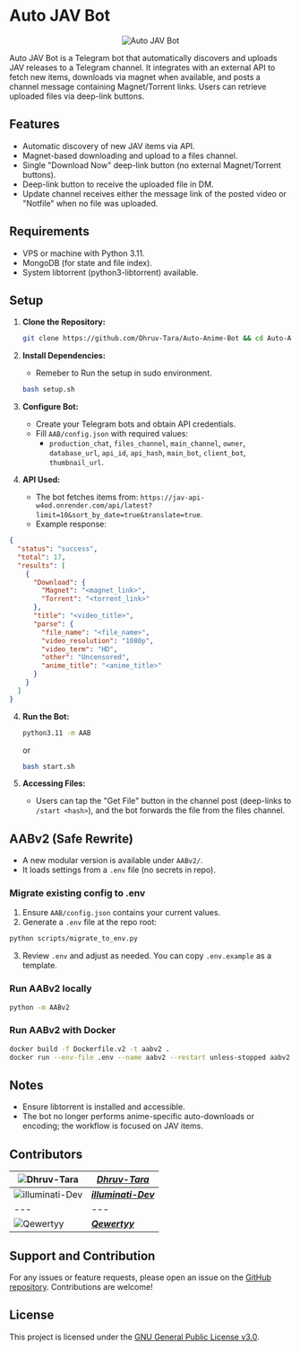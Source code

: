 # Auto JAV Bot
<div align="center">
  <img src="https://graph.org/file/8bb750efbe7f08176e2ae.png" alt="Auto JAV Bot">
</div>

Auto JAV Bot is a Telegram bot that automatically discovers and uploads JAV releases to a Telegram channel. It integrates with an external API to fetch new items, downloads via magnet when available, and posts a channel message containing Magnet/Torrent links. Users can retrieve uploaded files via deep-link buttons.


## Features

- Automatic discovery of new JAV items via API.
- Magnet-based downloading and upload to a files channel.
- Single "Download Now" deep-link button (no external Magnet/Torrent buttons).
- Deep-link button to receive the uploaded file in DM.
- Update channel receives either the message link of the posted video or "Notfile" when no file was uploaded.

## Requirements

- VPS or machine with Python 3.11.
- MongoDB (for state and file index).
- System libtorrent (python3-libtorrent) available.

## Setup

1. **Clone the Repository:**
   ```bash
   git clone https://github.com/Dhruv-Tara/Auto-Anime-Bot && cd Auto-Anime-Bot
   ```

2. **Install Dependencies:**
   
   - Remeber to Run the setup in sudo environment.

    ```bash
   bash setup.sh
   ```

3. **Configure Bot:**
   - Create your Telegram bots and obtain API credentials.
   - Fill `AAB/config.json` with required values:
     - `production_chat`, `files_channel`, `main_channel`, `owner`, `database_url`, `api_id`, `api_hash`, `main_bot`, `client_bot`, `thumbnail_url`.

4. **API Used:**
   - The bot fetches items from: `https://jav-api-w4od.onrender.com/api/latest?limit=10&sort_by_date=true&translate=true`.
   - Example response:

```json
{
  "status": "success",
  "total": 17,
  "results": [
    {
      "Download": {
        "Magnet": "<magnet_link>",
        "Torrent": "<torrent_link>"
      },
      "title": "<video_title>",
      "parse": {
        "file_name": "<file_name>",
        "video_resolution": "1080p",
        "video_term": "HD",
        "other": "Uncensored",
        "anime_title": "<anime_title>"
      }
    }
  ]
}
```
4. **Run the Bot:**
   ```bash
   python3.11 -m AAB
   ```
   or
   ```bash
   bash start.sh
   ```

5. **Accessing Files:**
   - Users can tap the "Get File" button in the channel post (deep-links to `/start <hash>`), and the bot forwards the file from the files channel.

## AABv2 (Safe Rewrite)

- A new modular version is available under `AABv2/`.
- It loads settings from a `.env` file (no secrets in repo).

### Migrate existing config to .env

1. Ensure `AAB/config.json` contains your current values.
2. Generate a `.env` file at the repo root:

```bash
python scripts/migrate_to_env.py
```

3. Review `.env` and adjust as needed. You can copy `.env.example` as a template.

### Run AABv2 locally

```bash
python -m AABv2
```

### Run AABv2 with Docker

```bash
docker build -f Dockerfile.v2 -t aabv2 .
docker run --env-file .env --name aabv2 --restart unless-stopped aabv2
```

## Notes

- Ensure libtorrent is installed and accessible.
- The bot no longer performs anime-specific auto-downloads or encoding; the workflow is focused on JAV items.

## Contributors
| ![**Dhruv-Tara**](https://github.com/Dhruv-Tara.png?size=50) | [**_Dhruv-Tara_**](https://github.com/Dhruv-Tara) |
| --- | --- |
| ![**illuminati-Dev**](https://github.com/illuminati-Dev.png?size=50) | [**_illuminati-Dev_**](https://github.com/illuminati-Dev) |
| --- | --- |
| ![**Qewertyy**](https://github.com/Qewertyy.png?size=50) | [**_Qewertyy_**](https://github.com/Qewertyy) |


## Support and Contribution

For any issues or feature requests, please open an issue on the [GitHub repository](https://github.com/Dhruv-Tara/Auto-Anime-Bot/issues). Contributions are welcome!

## License

This project is licensed under the [GNU General Public License v3.0](https://github.com/Dhruv-Tara/Auto-Anime-Bot/blob/main/LICENSE).
